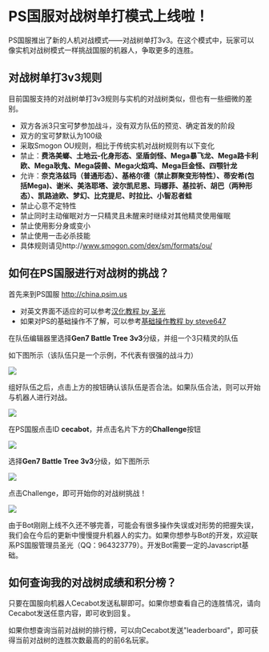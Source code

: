 # PS国服对战树单打模式上线啦！

PS国服推出了新的人机对战模式——对战树单打3v3。在这个模式中，玩家可以像实机对战树模式一样挑战国服的机器人，争取更多的连胜。

## 对战树单打3v3规则

目前国服支持的对战树单打3v3规则与实机的对战树类似，但也有一些细微的差别。

- 双方各派3只宝可梦参加战斗，没有双方队伍的预览、确定首发的阶段
- 双方的宝可梦默认为100级
- 采取Smogon OU规则，相比于传统实机对战树规则有以下变化
- 禁止：**费洛美螂、土地云-化身形态、坚盾剑怪、Mega暴飞龙、Mega路卡利欧、Mega耿鬼、Mega袋兽、Mega火焰鸡、Mega巨金怪、四颚针龙**
- 允许：**奈克洛兹玛（普通形态）、基格尔德（禁止群聚变形特性）、蒂安希(包括Mega)、谢米、美洛耶塔、波尔凯尼恩、玛娜菲、基拉祈、胡巴（两种形态）、凯路迪欧、梦幻、比克提尼、时拉比、小智忍者蛙**
- 禁止心意不定特性
- 禁止同时主动催眠对方一只精灵且未醒来时继续对其他精灵使用催眠
- 禁止使用影分身或变小
- 禁止使用一击必杀技能
- 具体规则请见http://www.smogon.com/dex/sm/formats/ou/


## 如何在PS国服进行对战树的挑战？

首先来到PS国服 http://china.psim.us 
- 对英文界面不适应的可以参考[汉化教程 by 圣光](https://github.com/kirliavc/blog/blob/master/pschina_trans.md)
- 如果对PS的基础操作不了解，可以参考[基础操作教程 by steve647](https://tieba.baidu.com/p/3212103101)

在队伍编辑器里选择**Gen7 Battle Tree 3v3**分级，并组一个3只精灵的队伍

如下图所示（该队伍只是一个示例，不代表有很强的战斗力）

![](https://i.imgur.com/jru95aG.jpg)

组好队伍之后，点击上方的按钮确认该队伍是否合法。如果队伍合法，则可以开始与机器人进行对战。

![](https://i.imgur.com/cvk27lk.jpg)

在PS国服点击ID **cecabot**，并点击名片下方的**Challenge**按钮

![](https://i.imgur.com/idyKQnJ.jpg)

选择**Gen7 Battle Tree 3v3**分级，如下图所示

![](https://i.imgur.com/sOIO3rH.jpg)

点击Challenge，即可开始你的对战树挑战！

![](https://i.imgur.com/nVTRaA9.jpg)

由于Bot刚刚上线不久还不够完善，可能会有很多操作失误或对形势的把握失误，我们会在今后的更新中慢慢提升机器人的实力。如果你想参与Bot的开发，欢迎联系PS国服管理员圣光（QQ：964323779）。开发Bot需要一定的Javascript基础。

## 如何查询我的对战树成绩和积分榜？

只要在国服向机器人Cecabot发送私聊即可。如果你想查看自己的连胜情况，请向Cecabot发送任意内容，即可收到回复。

如果你想查询当前对战树的排行榜，可以向Cecabot发送"leaderboard"，即可获得当前对战树的连胜次数最高的的前6名玩家。
